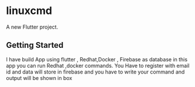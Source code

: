 # linuxcmd

A new Flutter project.

## Getting Started
 I have build App using flutter , Redhat,Docker , Firebase as database in this app you can run Redhat ,docker commands. 
You Have to register with email id and data will store in firebase and you have to write your command and output will be shown in box
